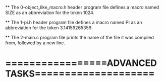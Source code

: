 ** The 0-object_like_macro.h header program file defines a macro named SIZE as an abbreviation for the token 1024.

** The 1-pi.h header program file defines a macro named PI as an abbreviation for the token 3.14159265359.

** The 2-main.c program file prints the name of the file it was compiled from, followed by a new line.

=================ADVANCED TASKS====================
===================================================

